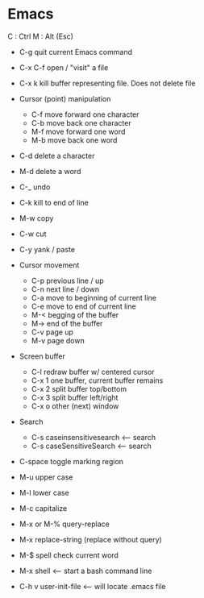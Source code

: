 # Emacs

C : Ctrl
M : Alt (Esc)

* C-g quit current Emacs command
* C-x C-f open / "visit" a file
* C-x k kill buffer representing file. Does not delete file

* Cursor (point) manipulation
  * C-f move forward one character
  * C-b move back one character
  * M-f move forward one word
  * M-b move back one word
  
* C-d delete a character
* M-d delete a word
* C-\_ undo
* C-k kill to end of line
* M-w copy
* C-w cut
* C-y yank / paste

* Cursor movement
  * C-p previous line / up
  * C-n next line / down
  * C-a move to beginning of current line
  * C-e move to end of current line
  * M-< begging of the buffer
  * M-> end of the buffer
  * C-v page up
  * M-v page down
  
* Screen buffer
  * C-l redraw buffer w/ centered cursor
  * C-x 1 one buffer, current buffer remains
  * C-x 2 split buffer top/bottom
  * C-x 3 split buffer left/right
  * C-x o other (next) window

* Search
  * C-s caseinsensitivesearch <-- search
  * C-s caseSensitiveSearch <-- search
  
 * C-space toggle marking region
 
*  M-u upper case
*  M-l lower case
*  M-c capitalize
*  M-x or M-% query-replace
*  M-x replace-string (replace without query)
*  M-$ spell check current word
*  M-x shell <-- start a bash command line

*  C-h v user-init-file <-- will locate .emacs file
